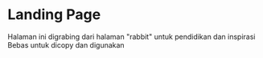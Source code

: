 # Landing Page
Halaman ini digrabing dari halaman "rabbit" untuk pendidikan dan inspirasi
Bebas untuk dicopy dan digunakan
